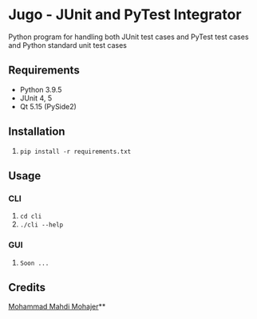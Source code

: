# Jugo - JUnit and PyTest Integrator

Python program for handling both JUnit test cases and PyTest test cases and Python standard unit test cases

## Requirements

- Python 3.9.5
- JUnit 4, 5
- Qt 5.15 (PySide2)

## Installation

1. `pip install -r requirements.txt`

## Usage

### CLI

1. `cd cli`
2. `./cli --help`

### GUI

1. `Soon ...`

## Credits

[Mohammad Mahdi Mohajer](https://github.com/mmohajer9/)\*\*
